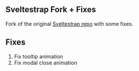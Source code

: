 ## Sveltestrap Fork + Fixes

Fork of the original [Sveltestrap repo](https://github.com/sveltestrap/sveltestrap) with some fixes.

## Fixes

1. Fix tooltip animation
2. Fix modal close animation
